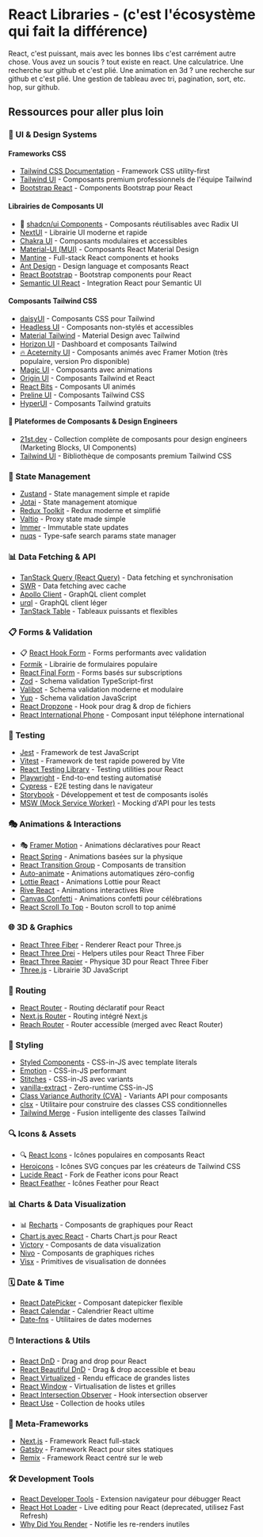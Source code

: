 # React Libraries - (c'est l'écosystème qui fait la différence)

React, c'est puissant, mais avec les bonnes libs c'est carrément autre chose.
Vous avez un soucis ? tout existe en react.
Une calculatrice. Une recherche sur github et c'est plié.
Une animation en 3d ? une recherche sur github et c'est plié.
Une gestion de tableau avec tri, pagination, sort, etc. hop, sur github.

## Ressources pour aller plus loin

### 🎨 UI & Design Systems

#### Frameworks CSS

- [Tailwind CSS Documentation](https://tailwindcss.com/docs) - Framework CSS utility-first
- [Tailwind UI](https://tailwindui.com/) - Composants premium professionnels de l'équipe Tailwind
- [Bootstrap React](https://react-bootstrap.github.io/) - Components Bootstrap pour React

#### Librairies de Composants UI

- 🧩 [shadcn/ui Components](https://ui.shadcn.com/) - Composants réutilisables avec Radix UI
- [NextUI](https://nextui.org/) - Librairie UI moderne et rapide
- [Chakra UI](https://chakra-ui.com/) - Composants modulaires et accessibles
- [Material-UI (MUI)](https://mui.com/) - Composants React Material Design
- [Mantine](https://mantine.dev/) - Full-stack React components et hooks
- [Ant Design](https://ant.design/) - Design language et composants React
- [React Bootstrap](https://react-bootstrap.github.io/) - Bootstrap components pour React
- [Semantic UI React](https://react.semantic-ui.com/) - Integration React pour Semantic UI

#### Composants Tailwind CSS

- [daisyUI](https://daisyui.com/) - Composants CSS pour Tailwind
- [Headless UI](https://headlessui.com/) - Composants non-stylés et accessibles
- [Material Tailwind](https://www.material-tailwind.com/) - Material Design avec Tailwind
- [Horizon UI](https://horizon-ui.com/) - Dashboard et composants Tailwind
- [🔥 Aceternity UI](https://ui.aceternity.com/) - Composants animés avec Framer Motion (très populaire, version Pro disponible)
- [Magic UI](https://magicui.design/) - Composants avec animations
- [Origin UI](https://originui.com/) - Composants Tailwind et React
- [React Bits](https://www.reactbits.dev/) - Composants UI animés
- [Preline UI](https://preline.co/) - Composants Tailwind CSS
- [HyperUI](https://www.hyperui.dev/) - Composants Tailwind gratuits

#### 🎨 Plateformes de Composants & Design Engineers

- [21st.dev](https://21st.dev/) - Collection complète de composants pour design engineers (Marketing Blocks, UI Components)
- [Tailwind UI](https://tailwindui.com/components) - Bibliothèque de composants premium Tailwind CSS

### 🔄 State Management

- [Zustand](https://github.com/pmndrs/zustand) - State management simple et rapide
- [Jotai](https://jotai.org/) - State management atomique
- [Redux Toolkit](https://redux-toolkit.js.org/) - Redux moderne et simplifié
- [Valtio](https://valtio.pmnd.rs/) - Proxy state made simple
- [Immer](https://immerjs.github.io/immer/) - Immutable state updates
- [nuqs](https://nuqs.47ng.com/) - Type-safe search params state manager

### 📊 Data Fetching & API

- [TanStack Query (React Query)](https://tanstack.com/query) - Data fetching et synchronisation
- [SWR](https://swr.vercel.app/) - Data fetching avec cache
- [Apollo Client](https://www.apollographql.com/docs/react/) - GraphQL client complet
- [urql](https://formidable.com/open-source/urql/) - GraphQL client léger
- [TanStack Table](https://tanstack.com/table) - Tableaux puissants et flexibles

### 📋 Forms & Validation

- 📋 [React Hook Form](https://react-hook-form.com/) - Forms performants avec validation
- [Formik](https://formik.org/) - Librairie de formulaires populaire
- [React Final Form](https://final-form.org/react) - Forms basés sur subscriptions
- [Zod](https://zod.dev/) - Schema validation TypeScript-first
- [Valibot](https://valibot.dev/) - Schema validation moderne et modulaire
- [Yup](https://github.com/jquense/yup) - Schema validation JavaScript
- [React Dropzone](https://react-dropzone.js.org/) - Hook pour drag & drop de fichiers
- [React International Phone](https://react-international-phone.vercel.app/) - Composant input téléphone international

### 🧪 Testing

- [Jest](https://jestjs.io/) - Framework de test JavaScript
- [Vitest](https://vitest.dev/) - Framework de test rapide powered by Vite
- [React Testing Library](https://testing-library.com/docs/react-testing-library/intro/) - Testing utilities pour React
- [Playwright](https://playwright.dev/) - End-to-end testing automatisé
- [Cypress](https://www.cypress.io/) - E2E testing dans le navigateur
- [Storybook](https://storybook.js.org/) - Développement et test de composants isolés
- [MSW (Mock Service Worker)](https://mswjs.io/) - Mocking d'API pour les tests

### 🎭 Animations & Interactions

- 🎭 [Framer Motion](https://www.framer.com/motion/) - Animations déclaratives pour React
- [React Spring](https://www.react-spring.dev/) - Animations basées sur la physique
- [React Transition Group](https://reactcommunity.org/react-transition-group/) - Composants de transition
- [Auto-animate](https://auto-animate.formkit.com/) - Animations automatiques zéro-config
- [Lottie React](https://www.npmjs.com/package/lottie-react) - Animations Lottie pour React
- [Rive React](https://rive.app/community/doc/react-js/docTiDpu3dT7) - Animations interactives Rive
- [Canvas Confetti](https://github.com/catdad/canvas-confetti) - Animations confetti pour célébrations
- [React Scroll To Top](https://github.com/upmostly/react-scroll-to-top) - Bouton scroll to top animé

### 🌐 3D & Graphics

- [React Three Fiber](https://docs.pmnd.rs/react-three-fiber) - Renderer React pour Three.js
- [React Three Drei](https://github.com/pmndrs/drei) - Helpers utiles pour React Three Fiber
- [React Three Rapier](https://github.com/pmndrs/react-three-rapier) - Physique 3D pour React Three Fiber
- [Three.js](https://threejs.org/) - Librairie 3D JavaScript

### 🧭 Routing

- [React Router](https://reactrouter.com/) - Routing déclaratif pour React
- [Next.js Router](https://nextjs.org/docs/routing/introduction) - Routing intégré Next.js
- [Reach Router](https://reach.tech/router/) - Router accessible (merged avec React Router)

### 🎨 Styling

- [Styled Components](https://styled-components.com/) - CSS-in-JS avec template literals
- [Emotion](https://emotion.sh/) - CSS-in-JS performant
- [Stitches](https://stitches.dev/) - CSS-in-JS avec variants
- [vanilla-extract](https://vanilla-extract.style/) - Zero-runtime CSS-in-JS
- [Class Variance Authority (CVA)](https://cva.style/) - Variants API pour composants
- [clsx](https://github.com/lukeed/clsx) - Utilitaire pour construire des classes CSS conditionnelles
- [Tailwind Merge](https://github.com/dcastil/tailwind-merge) - Fusion intelligente des classes Tailwind

### 🔍 Icons & Assets

- 🔍 [React Icons](https://react-icons.github.io/react-icons/) - Icônes populaires en composants React
- [Heroicons](https://heroicons.com/) - Icônes SVG conçues par les créateurs de Tailwind CSS
- [Lucide React](https://lucide.dev/) - Fork de Feather icons pour React
- [React Feather](https://github.com/feathericons/react-feather) - Icônes Feather pour React

### 📊 Charts & Data Visualization

- 📊 [Recharts](https://recharts.org/en-US/examples) - Composants de graphiques pour React
- [Chart.js avec React](https://react-chartjs-2.js.org/) - Charts Chart.js pour React
- [Victory](https://formidable.com/open-source/victory/) - Composants de data visualization
- [Nivo](https://nivo.rocks/) - Composants de graphiques riches
- [Visx](https://airbnb.io/visx/) - Primitives de visualisation de données

### 🗓️ Date & Time

- [React DatePicker](https://reactdatepicker.com/) - Composant datepicker flexible
- [React Calendar](https://github.com/wojtekmaj/react-calendar) - Calendrier React ultime
- [Date-fns](https://date-fns.org/) - Utilitaires de dates modernes

### 🖱️ Interactions & Utils

- [React DnD](https://react-dnd.github.io/react-dnd/) - Drag and drop pour React
- [React Beautiful DnD](https://github.com/atlassian/react-beautiful-dnd) - Drag & drop accessible et beau
- [React Virtualized](https://github.com/bvaughn/react-virtualized) - Rendu efficace de grandes listes
- [React Window](https://react-window.vercel.app/) - Virtualisation de listes et grilles
- [React Intersection Observer](https://github.com/thebuilder/react-intersection-observer) - Hook intersection observer
- [React Use](https://github.com/streamich/react-use) - Collection de hooks utiles

### 🚀 Meta-Frameworks

- [Next.js](https://nextjs.org/) - Framework React full-stack
- [Gatsby](https://www.gatsbyjs.com/) - Framework React pour sites statiques
- [Remix](https://remix.run/) - Framework React centré sur le web

### 🛠️ Development Tools

- [React Developer Tools](https://github.com/facebook/react/tree/main/packages/react-devtools) - Extension navigateur pour débugger React
- [React Hot Loader](https://github.com/gaearon/react-hot-loader) - Live editing pour React (deprecated, utilisez Fast Refresh)
- [Why Did You Render](https://github.com/welldone-software/why-did-you-render) - Notifie les re-renders inutiles
